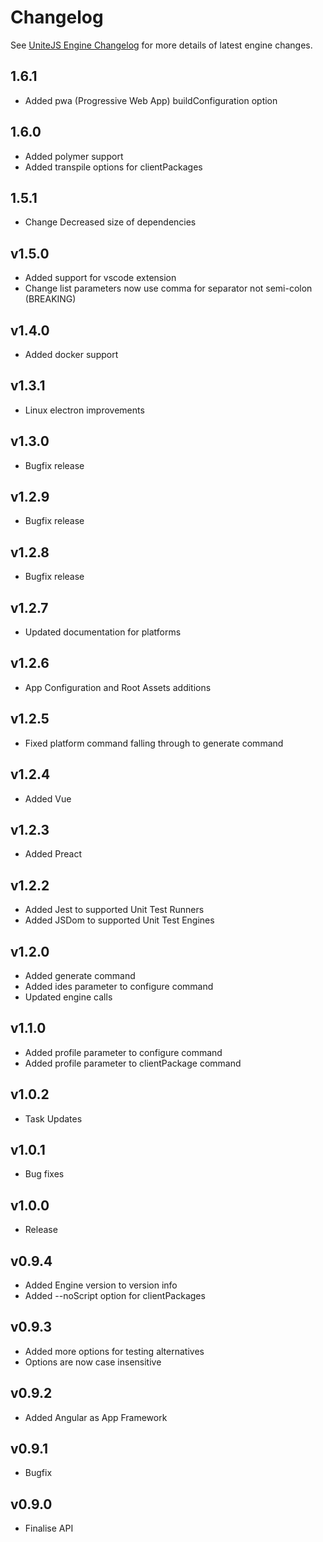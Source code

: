 # Changelog

See [UniteJS Engine Changelog](https://github.com/unitejs/engine/blob/master/CHANGELOG.md) for more details of latest engine changes.

## 1.6.1

* Added pwa (Progressive Web App) buildConfiguration option

## 1.6.0

* Added polymer support
* Added transpile options for clientPackages

## 1.5.1

* Change Decreased size of dependencies

## v1.5.0

* Added support for vscode extension
* Change list parameters now use comma for separator not semi-colon (BREAKING)

## v1.4.0

* Added docker support

## v1.3.1

* Linux electron improvements

## v1.3.0

* Bugfix release

## v1.2.9

* Bugfix release

## v1.2.8

* Bugfix release

## v1.2.7

* Updated documentation for platforms

## v1.2.6

* App Configuration and Root Assets additions

## v1.2.5

* Fixed platform command falling through to generate command

## v1.2.4

* Added Vue

## v1.2.3

* Added Preact

## v1.2.2

* Added Jest to supported Unit Test Runners
* Added JSDom to supported Unit Test Engines

## v1.2.0

* Added generate command
* Added ides parameter to configure command
* Updated engine calls

## v1.1.0

* Added profile parameter to configure command
* Added profile parameter to clientPackage command

## v1.0.2

* Task Updates

## v1.0.1

* Bug fixes

## v1.0.0

* Release

## v0.9.4

* Added Engine version to version info
* Added --noScript option for clientPackages

## v0.9.3

* Added more options for testing alternatives
* Options are now case insensitive

## v0.9.2

* Added Angular as App Framework

## v0.9.1

* Bugfix

## v0.9.0

* Finalise API
